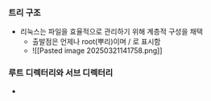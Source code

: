 
### 트리 구조
- 리눅스는 파일을 효율적으로 관리하기 위해 계층적 구성을 채택
	- 출발점은 언제나 root(뿌리)이며 / 로 표시함
	- ![[Pasted image 20250321141758.png]]

### 루트 디렉터리와 서브 디렉터리
- 